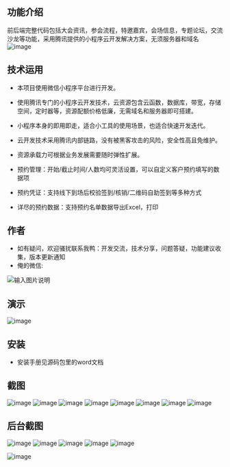 ## 功能介绍 

前后端完整代码包括大会资讯，参会流程，特邀嘉宾，会场信息，专题论坛，交流沙龙等功能，采用腾讯提供的小程序云开发解决方案，无须服务器和域名
 ![image](https://user-images.githubusercontent.com/100545532/155929721-77f6ad79-ec11-460e-9857-7146bd5439d7.png)


## 技术运用
- 本项目使用微信小程序平台进行开发。
- 使用腾讯专门的小程序云开发技术，云资源包含云函数，数据库，带宽，存储空间，定时器等，资源配额价格低廉，无需域名和服务器即可搭建。
- 小程序本身的即用即走，适合小工具的使用场景，也适合快速开发迭代。
- 云开发技术采用腾讯内部链路，没有被黑客攻击的风险，安全性高且免维护。
- 资源承载力可根据业务发展需要随时弹性扩展。  

- 预约管理：开始/截止时间/人数均可灵活设置，可以自定义客户预约填写的数据项
- 预约凭证：支持线下到场后校验签到/核销/二维码自助签到等多种方式
- 详尽的预约数据：支持预约名单数据导出Excel，打印



## 作者
- 如有疑问，欢迎骚扰联系我鸭：开发交流，技术分享，问题答疑，功能建议收集，版本更新通知
- 俺的微信:

![输入图片说明](https://gitee.com/naive2021/smartcollege/raw/master/demo/author.jpg)



## 演示
 
![image](https://user-images.githubusercontent.com/100545532/155929738-6d2c525e-b365-4942-b2c0-9438a6495cbb.png)



## 安装

- 安装手册见源码包里的word文档




## 截图
![image](https://user-images.githubusercontent.com/100545532/155929754-a9d87abd-efad-4ffd-a11c-d9d1fe679c33.png)
![image](https://user-images.githubusercontent.com/100545532/155929763-9eadac73-76a3-41f0-9d10-baf937fe2a61.png)
![image](https://user-images.githubusercontent.com/100545532/155929767-730c6261-f72a-4bc3-b3fe-6bd2d0b7a8c3.png)
![image](https://user-images.githubusercontent.com/100545532/155929775-01409620-2da0-49fa-ac47-3c7b97edd2d2.png)
![image](https://user-images.githubusercontent.com/100545532/155929780-4cf00296-251f-43ac-addb-aff5cc8a101c.png)
![image](https://user-images.githubusercontent.com/100545532/155929784-d4a4b893-85d2-45dc-80a8-6b16b360c763.png)
![image](https://user-images.githubusercontent.com/100545532/155929791-9e97a603-38bc-4cb0-a227-2308f860f3ac.png)
![image](https://user-images.githubusercontent.com/100545532/155929798-a3d7bdcd-ffe7-4cb6-9ad1-02114e63bb3d.png)


## 后台截图
 ![image](https://user-images.githubusercontent.com/100545532/155929818-da3f876a-f2a7-4161-a010-290df0568f8d.png)
![image](https://user-images.githubusercontent.com/100545532/155929823-19ca77a3-823d-4c59-9681-3b04b92e23d4.png)
![image](https://user-images.githubusercontent.com/100545532/155929834-b0f5280a-1a13-4c58-bb48-f7aa0ededd4f.png)
![image](https://user-images.githubusercontent.com/100545532/155929808-ca8a5ad2-1918-480e-825c-6f49868e6eb5.png)
![image](https://user-images.githubusercontent.com/100545532/155929811-855e3592-0216-40e4-9126-dfe66a8dc25c.png)

 ![image](https://user-images.githubusercontent.com/100545532/155929803-6ae70b68-abe6-4399-a5e5-024e7d1bdc4a.png)
